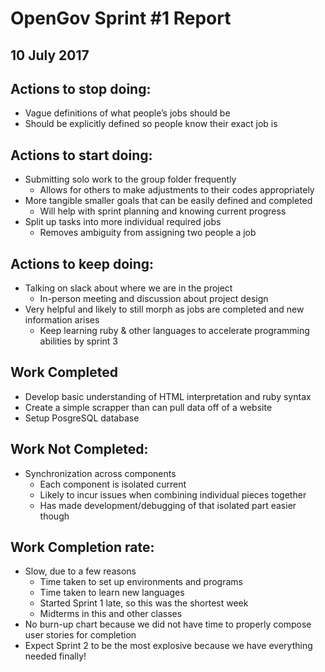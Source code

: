 # OpenGov Sprint #1 Report
## 10 July 2017

## Actions to stop doing:
* Vague definitions of what people’s jobs should be
* Should be explicitly defined so people know their exact job is 

## Actions to start doing:
* Submitting solo work to the group folder frequently
   * Allows for others to make adjustments to their codes appropriately
* More tangible smaller goals that can be easily defined and completed
   * Will help with sprint planning and knowing current progress
* Split up tasks into more individual required jobs
   * Removes ambiguity from assigning two people a job

## Actions to keep doing:
* Talking on slack about where we are in the project
   * In-person meeting and discussion about project design
* Very helpful and likely to still morph as jobs are completed and new information arises 
   * Keep learning ruby & other languages to accelerate programming abilities by sprint 3

## Work Completed
* Develop basic understanding of HTML interpretation and ruby syntax
* Create a simple scrapper than can pull data off of a website
* Setup PosgreSQL database

## Work Not Completed:
* Synchronization across components 
   * Each component is isolated current
   * Likely to incur issues when combining individual pieces together
   * Has made development/debugging of that isolated part easier though

## Work Completion rate: 
* Slow, due to a few reasons
   * Time taken to set up environments and programs
   * Time taken to learn new languages 
   * Started Sprint 1 late, so this was the shortest week
   * Midterms in this and other classes
* No burn-up chart because we did not have time to properly compose user stories for completion
* Expect Sprint 2 to be the most explosive because we have everything needed finally!
